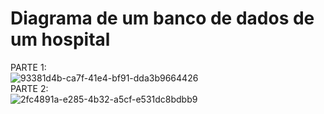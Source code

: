 # Diagrama de um banco de dados de um hospital
PARTE 1: <br>
![93381d4b-ca7f-41e4-bf91-dda3b9664426](https://user-images.githubusercontent.com/110677755/197889419-eadd11fb-0c11-4306-be30-541bf6337d4b.jpg)<br>
PARTE 2:<br>
![2fc4891a-e285-4b32-a5cf-e531dc8bdbb9](https://user-images.githubusercontent.com/110677755/197905751-a7f0da25-67b2-47ca-b3ce-c6f4a5f79d18.jpg)
